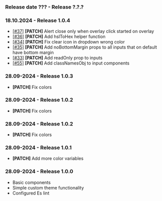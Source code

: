 ### Release date ??? - Release ?.?.?

### 18.10.2024 - Release 1.0.4

-   [[#37]](https://github.com/Marcin-Migdal/m-component-library/issues/37) **[PATCH]** Alert close only when overlay click started on overlay
-   [[#36]](https://github.com/Marcin-Migdal/m-component-library/issues/36) **[PATCH]** Add hslToHex helper function
-   [[#34]](https://github.com/Marcin-Migdal/m-component-library/issues/34) **[PATCH]** Fix clear icon in dropdown wrong color
-   [[#35]](https://github.com/Marcin-Migdal/m-component-library/issues/35) **[PATCH]** Add noBottomMargin props to all inputs that on default have bottom margin
-   [[#33]](https://github.com/Marcin-Migdal/m-component-library/issues/33) **[PATCH]** Add readOnly prop to inputs
-   [[#55]](https://github.com/Marcin-Migdal/m-component-library/issues/55) **[PATCH]** Add classNamesObj to input components

### 28.09-2024 - Release 1.0.3

-   **[PATCH]** Fix colors

### 28.09-2024 - Release 1.0.2

-   **[PATCH]** Fix colors

### 28.09-2024 - Release 1.0.2

-   **[PATCH]** Fix colors

### 28.09-2024 - Release 1.0.1

-   **[PATCH]** Add more color variables

### 28.09-2024 - Release 1.0.0

-   Basic components
-   Simple custom theme functionality
-   Configured Es lint
